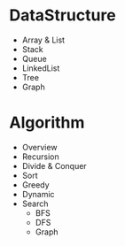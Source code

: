 # DataStructure
- Array & List
- Stack
- Queue
- LinkedList
- Tree
- Graph
  
# Algorithm
- Overview
- Recursion
- Divide & Conquer
- Sort
- Greedy
- Dynamic
- Search
    - BFS
    - DFS
    - Graph
